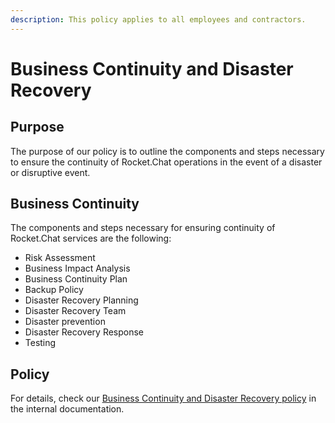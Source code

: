```yaml
---
description: This policy applies to all employees and contractors.
---
```


# Business Continuity and Disaster Recovery

## Purpose

The purpose of our policy is to outline the components and steps necessary to ensure the continuity of Rocket.Chat operations in the event of a disaster or disruptive event.

## Business Continuity

The components and steps necessary for ensuring continuity of Rocket.Chat services are the following:

* Risk Assessment
* Business Impact Analysis&#x20;
* Business Continuity Plan&#x20;
* Backup Policy&#x20;
* Disaster Recovery Planning&#x20;
* Disaster Recovery Team&#x20;
* Disaster prevention
* Disaster Recovery Response&#x20;
* Testing

## Policy&#x20;

For details, check our [Business Continuity and Disaster Recovery policy](https://docs.google.com/document/d/1xSj-kXzbPLBdYbLzt2GBiX9bp6sRaG8QVELXYjCMwK8/edit?usp=drive\_link) in the internal documentation.

